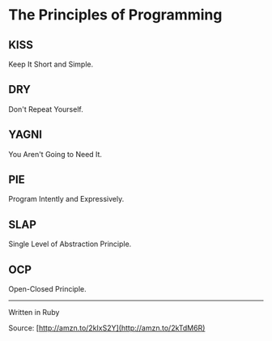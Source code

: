 # The Principles of Programming

## KISS
Keep It Short and Simple.

## DRY
Don't Repeat Yourself.

## YAGNI
You Aren't Going to Need It.

## PIE
Program Intently and Expressively.

## SLAP
Single Level of Abstraction Principle.

## OCP
Open-Closed Principle.

-----

Written in Ruby

Source: [http://amzn.to/2kIxS2Y](http://amzn.to/2kTdM6R)